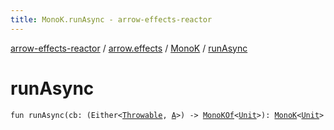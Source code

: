 ```yaml
---
title: MonoK.runAsync - arrow-effects-reactor
---
```


[arrow-effects-reactor](../../index.html) / [arrow.effects](../index.html) / [MonoK](index.html) / [runAsync](./run-async.html)

# runAsync

`fun runAsync(cb: (Either<`[`Throwable`](https://kotlinlang.org/api/latest/jvm/stdlib/kotlin/-throwable/index.html)`, `[`A`](index.html#A)`>) -> `[`MonoKOf`](../-mono-k-of.html)`<`[`Unit`](https://kotlinlang.org/api/latest/jvm/stdlib/kotlin/-unit/index.html)`>): `[`MonoK`](index.html)`<`[`Unit`](https://kotlinlang.org/api/latest/jvm/stdlib/kotlin/-unit/index.html)`>`